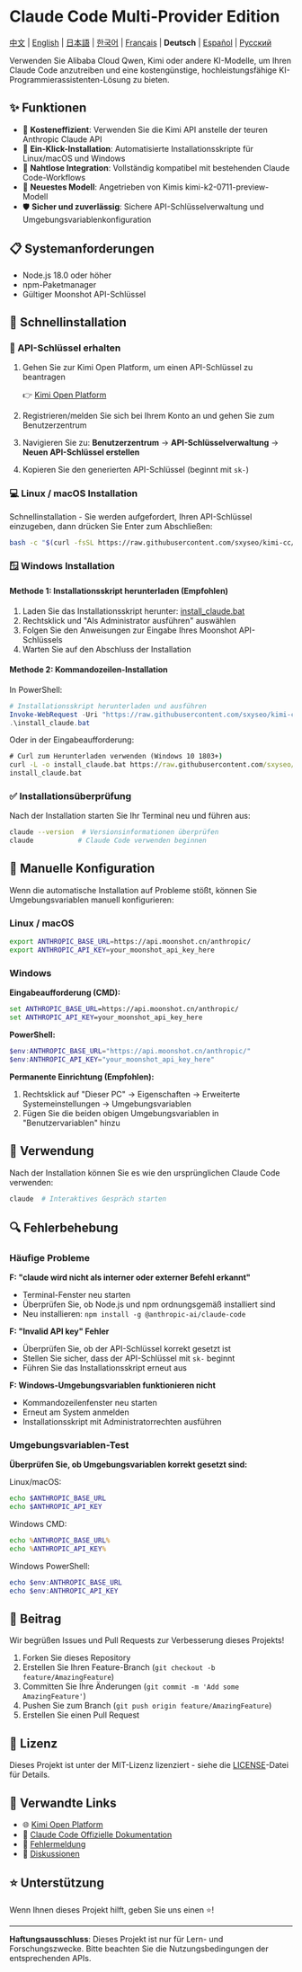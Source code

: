 # Claude Code Multi-Provider Edition

[中文](README.md) | [English](README_EN.md) | [日本語](README_JA.md) | [한국어](README_KO.md) | [Français](README_FR.md) | **Deutsch** | [Español](README_ES.md) | [Русский](README_RU.md)

Verwenden Sie Alibaba Cloud Qwen, Kimi oder andere KI-Modelle, um Ihren Claude Code anzutreiben und eine kostengünstige, hochleistungsfähige KI-Programmierassistenten-Lösung zu bieten.

## ✨ Funktionen

- 🚀 **Kosteneffizient**: Verwenden Sie die Kimi API anstelle der teuren Anthropic Claude API
- 🔧 **Ein-Klick-Installation**: Automatisierte Installationsskripte für Linux/macOS und Windows
- 🔄 **Nahtlose Integration**: Vollständig kompatibel mit bestehenden Claude Code-Workflows
- 🤖 **Neuestes Modell**: Angetrieben von Kimis kimi-k2-0711-preview-Modell
- 🛡️ **Sicher und zuverlässig**: Sichere API-Schlüsselverwaltung und Umgebungsvariablenkonfiguration

## 📋 Systemanforderungen

- Node.js 18.0 oder höher
- npm-Paketmanager
- Gültiger Moonshot API-Schlüssel

## 🚀 Schnellinstallation

### 📝 API-Schlüssel erhalten

1. Gehen Sie zur Kimi Open Platform, um einen API-Schlüssel zu beantragen

   👉 [Kimi Open Platform](https://platform.moonshot.cn/)

2. Registrieren/melden Sie sich bei Ihrem Konto an und gehen Sie zum Benutzerzentrum
3. Navigieren Sie zu: **Benutzerzentrum** → **API-Schlüsselverwaltung** → **Neuen API-Schlüssel erstellen**
4. Kopieren Sie den generierten API-Schlüssel (beginnt mit `sk-`)

### 💻 Linux / macOS Installation

Schnellinstallation - Sie werden aufgefordert, Ihren API-Schlüssel einzugeben, dann drücken Sie Enter zum Abschließen:

```bash
bash -c "$(curl -fsSL https://raw.githubusercontent.com/sxyseo/kimi-cc/refs/heads/main/install.sh)"
```

### 🪟 Windows Installation

#### Methode 1: Installationsskript herunterladen (Empfohlen)

1. Laden Sie das Installationsskript herunter: [install_claude.bat](https://raw.githubusercontent.com/sxyseo/kimi-cc/refs/heads/main/install_claude.bat)
2. Rechtsklick und "Als Administrator ausführen" auswählen
3. Folgen Sie den Anweisungen zur Eingabe Ihres Moonshot API-Schlüssels
4. Warten Sie auf den Abschluss der Installation

#### Methode 2: Kommandozeilen-Installation

In PowerShell:

```powershell
# Installationsskript herunterladen und ausführen
Invoke-WebRequest -Uri "https://raw.githubusercontent.com/sxyseo/kimi-cc/refs/heads/main/install_claude.bat" -OutFile "install_claude.bat"
.\install_claude.bat
```

Oder in der Eingabeaufforderung:

```cmd
# Curl zum Herunterladen verwenden (Windows 10 1803+)
curl -L -o install_claude.bat https://raw.githubusercontent.com/sxyseo/kimi-cc/refs/heads/main/install_claude.bat
install_claude.bat
```

### ✅ Installationsüberprüfung

Nach der Installation starten Sie Ihr Terminal neu und führen aus:

```bash
claude --version  # Versionsinformationen überprüfen
claude           # Claude Code verwenden beginnen
```

## 🔧 Manuelle Konfiguration

Wenn die automatische Installation auf Probleme stößt, können Sie Umgebungsvariablen manuell konfigurieren:

### Linux / macOS

```bash
export ANTHROPIC_BASE_URL=https://api.moonshot.cn/anthropic/
export ANTHROPIC_API_KEY=your_moonshot_api_key_here
```

### Windows

**Eingabeaufforderung (CMD):**
```cmd
set ANTHROPIC_BASE_URL=https://api.moonshot.cn/anthropic/
set ANTHROPIC_API_KEY=your_moonshot_api_key_here
```

**PowerShell:**
```powershell
$env:ANTHROPIC_BASE_URL="https://api.moonshot.cn/anthropic/"
$env:ANTHROPIC_API_KEY="your_moonshot_api_key_here"
```

**Permanente Einrichtung (Empfohlen):**
1. Rechtsklick auf "Dieser PC" → Eigenschaften → Erweiterte Systemeinstellungen → Umgebungsvariablen
2. Fügen Sie die beiden obigen Umgebungsvariablen in "Benutzervariablen" hinzu

## 🎯 Verwendung

Nach der Installation können Sie es wie den ursprünglichen Claude Code verwenden:

```bash
claude  # Interaktives Gespräch starten
```

## 🔍 Fehlerbehebung

### Häufige Probleme

**F: "claude wird nicht als interner oder externer Befehl erkannt"**
- Terminal-Fenster neu starten
- Überprüfen Sie, ob Node.js und npm ordnungsgemäß installiert sind
- Neu installieren: `npm install -g @anthropic-ai/claude-code`

**F: "Invalid API key" Fehler**
- Überprüfen Sie, ob der API-Schlüssel korrekt gesetzt ist
- Stellen Sie sicher, dass der API-Schlüssel mit `sk-` beginnt
- Führen Sie das Installationsskript erneut aus

**F: Windows-Umgebungsvariablen funktionieren nicht**
- Kommandozeilenfenster neu starten
- Erneut am System anmelden
- Installationsskript mit Administratorrechten ausführen

### Umgebungsvariablen-Test

**Überprüfen Sie, ob Umgebungsvariablen korrekt gesetzt sind:**

Linux/macOS:
```bash
echo $ANTHROPIC_BASE_URL
echo $ANTHROPIC_API_KEY
```

Windows CMD:
```cmd
echo %ANTHROPIC_BASE_URL%
echo %ANTHROPIC_API_KEY%
```

Windows PowerShell:
```powershell
echo $env:ANTHROPIC_BASE_URL
echo $env:ANTHROPIC_API_KEY
```

## 🤝 Beitrag

Wir begrüßen Issues und Pull Requests zur Verbesserung dieses Projekts!

1. Forken Sie dieses Repository
2. Erstellen Sie Ihren Feature-Branch (`git checkout -b feature/AmazingFeature`)
3. Committen Sie Ihre Änderungen (`git commit -m 'Add some AmazingFeature'`)
4. Pushen Sie zum Branch (`git push origin feature/AmazingFeature`)
5. Erstellen Sie einen Pull Request

## 📄 Lizenz

Dieses Projekt ist unter der MIT-Lizenz lizenziert - siehe die [LICENSE](LICENSE)-Datei für Details.

## 🔗 Verwandte Links

- 🌐 [Kimi Open Platform](https://platform.moonshot.cn/)
- 📖 [Claude Code Offizielle Dokumentation](https://docs.anthropic.com/claude/docs)
- 🐛 [Fehlermeldung](https://github.com/sxyseo/kimi-cc/issues)
- 💬 [Diskussionen](https://github.com/sxyseo/kimi-cc/discussions)

## ⭐ Unterstützung

Wenn Ihnen dieses Projekt hilft, geben Sie uns einen ⭐️!

---

**Haftungsausschluss**: Dieses Projekt ist nur für Lern- und Forschungszwecke. Bitte beachten Sie die Nutzungsbedingungen der entsprechenden APIs. 
